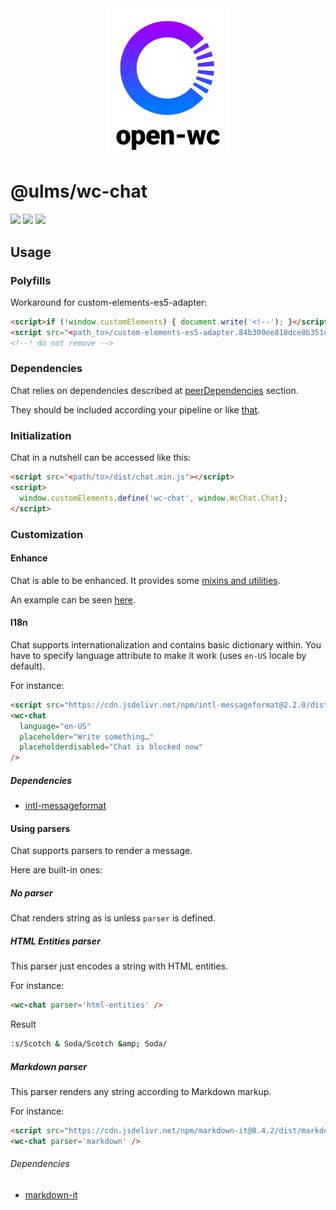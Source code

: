 <img src="https://raw.githubusercontent.com/open-wc/open-wc/master/assets/images/logo.png" alt="open-wc" width="200px" style="display: block; margin: 0 auto;" />

# @ulms/wc-chat

[![](https://data.jsdelivr.com/v1/package/npm/@ulms/wc-chat/badge?style=rounded)](https://www.jsdelivr.com/package/npm/@ulms/wc-chat)
![](https://img.shields.io/npm/dt/@ulms/wc-chat.svg)
![](https://img.shields.io/npm/dm/@ulms/wc-chat.svg)


## Usage

### Polyfills

Workaround for custom-elements-es5-adapter:
```html
<script>if (!window.customElements) { document.write('<!--'); }</script>
<script src="<path_to>/custom-elements-es5-adapter.84b300ee818dce8b351c7cc7c100bcf7.js" type="text/javascript" ></script>
<!--! do not remove -->
```

### Dependencies

Chat relies on dependencies described at [peerDependencies](./package.json#L99-101) section.

They should be included according your pipeline or like [that](./index.html#L11-L17).

### Initialization

Chat in a nutshell can be accessed like this:

```html
<script src="<path/to>/dist/chat.min.js"></script>
<script>
  window.customElements.define('wc-chat', window.WcChat.Chat);
</script>
```

### Customization

#### Enhance

Chat is able to be enhanced. It provides some [mixins and utilities](https://github.com/netology-group/wc-utils).

An example can be seen [here](https://github.com/netology-group/wc-utils).

#### I18n

Chat supports internationalization and contains basic dictionary within. You have to specify language attribute to make it work (uses `en-US` locale by default).

For instance:

```html
<script src="https://cdn.jsdelivr.net/npm/intl-messageformat@2.2.0/dist/intl-messageformat-with-locales.min.js"></script>
<wc-chat
  language="en-US"
  placeholder="Write something…"
  placeholderdisabled="Chat is blocked now"
/>
```

##### Dependencies

- [intl-messageformat](https://github.com/yahoo/intl-messageformat)

#### Using parsers

Chat supports parsers to render a message.

Here are built-in ones:

##### No parser

Chat renders string as is unless `parser` is defined.

##### HTML Entities parser

This parser just encodes a string with HTML entities.

For instance:

```html
<wc-chat parser='html-entities' />
```
Result

```sh
:s/Scotch & Soda/Scotch &amp; Soda/
```

##### Markdown parser

This parser renders any string according to Markdown markup.

For instance:
```html
<script src="https://cdn.jsdelivr.net/npm/markdown-it@8.4.2/dist/markdown-it.min.js"></script>
<wc-chat parser='markdown' />
```

###### Dependencies

- [markdown-it](https://github.com/markdown-it/markdown-it) 
